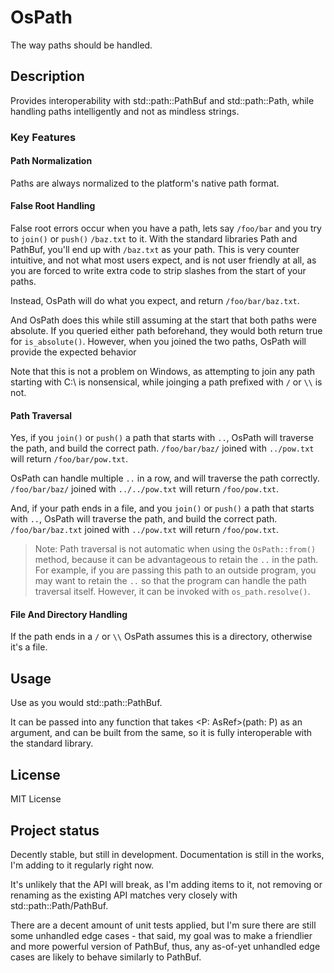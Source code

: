 
# OsPath
The way paths should be handled.

## Description
Provides interoperability with std::path::PathBuf and std::path::Path, while handling paths intelligently and not as mindless strings.

### Key Features

#### Path Normalization
Paths are always normalized to the platform's native path format.

#### False Root Handling
False root errors occur when you have a path, lets say `/foo/bar` and you try to `join()` or `push()`  `/baz.txt` to it. With the standard libraries Path and PathBuf, you'll end up with `/baz.txt` as your path. This is very counter intuitive, and not what most users expect, and is not user friendly at all, as you are forced to write extra code to strip slashes from the start of your paths.

Instead, OsPath will do what you expect, and return `/foo/bar/baz.txt`.

And OsPath does this while still assuming at the start that both paths were absolute. If you queried either path beforehand, they would both return true for `is_absolute()`. However, when you joined the two paths, OsPath will provide the expected behavior

Note that this is not a problem on Windows, as attempting to join any path starting with C:\ is nonsensical, while joinging a path prefixed with `/` or `\\` is not.

#### Path Traversal
Yes, if you `join()` or `push()` a path that starts with `..`, OsPath will traverse the path, and build the correct path. `/foo/bar/baz/` joined with `../pow.txt` will return `/foo/bar/pow.txt`.

OsPath can handle multiple `..` in a row, and will traverse the path correctly. `/foo/bar/baz/` joined with `../../pow.txt` will return `/foo/pow.txt`.

And, if your path ends in a file, and you `join()` or `push()` a path that starts with `..`, OsPath will traverse the path, and build the correct path. `/foo/bar/baz.txt` joined with `../pow.txt` will return `/foo/pow.txt`.

> Note: Path traversal is not automatic when using the `OsPath::from()` method, because it can be advantageous to retain the `..` in the path. For example, if you are passing this path to an outside program, you may want to retain the `..` so that the program can handle the path traversal itself. However, it can be invoked with `os_path.resolve()`.

#### File And Directory Handling
If the path ends in a `/` or `\\` OsPath assumes this is a directory, otherwise it's a file.

## Usage
Use as you would std::path::PathBuf.

It can be passed into any function that takes <P: AsRef<Path>>(path: P) as an argument, and can be built from the same, so it is fully interoperable with the standard library.

## License
MIT License

## Project status
Decently stable, but still in development. Documentation is still in the works, I'm adding to it regularly right now.

It's unlikely that the API will break, as I'm adding items to it, not removing or renaming as the existing API matches very closely with std::path::Path/PathBuf.

There are a decent amount of unit tests applied, but I'm sure there are still some unhandled edge cases - that said, my goal was to make a friendlier and more powerful version of PathBuf, thus, any as-of-yet unhandled edge cases are likely to behave similarly to PathBuf.
